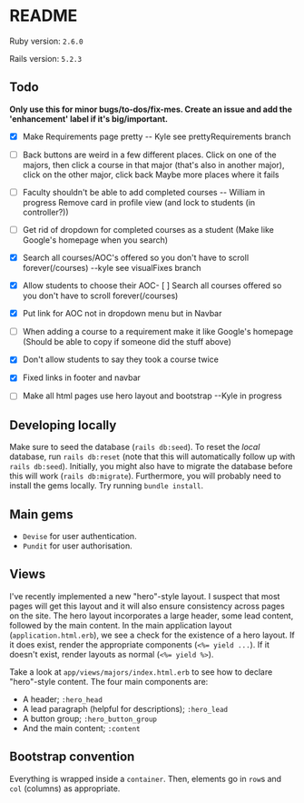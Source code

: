 # README

Ruby version: `2.6.0`

Rails version: `5.2.3`

## Todo
**Only use this for minor bugs/to-dos/fix-mes. Create an issue and add the 'enhancement' label if it's big/important.**

- [x] Make Requirements page pretty -- Kyle see prettyRequirements branch
- [ ] Back buttons are weird in a few different places. 
        Click on one of the majors, then click a course in that major (that's also in another major), click on the other major, click back
        Maybe more places where it fails
- [ ] Faculty shouldn't be able to add completed courses -- William in progress
        Remove card in profile view (and lock to students (in controller?)) 
- [ ] Get rid of dropdown for completed courses as a student (Make like Google's homepage when you search)
- [x] Search all courses/AOC's offered so you don't have to scroll forever(/courses) --kyle see visualFixes branch
- [x] Allow students to choose their AOC- [ ] Search all courses offered so you don't have to scroll forever(/courses)
- [x] Put link for AOC not in dropdown menu but in Navbar 
- [ ] When adding a course to a requirement make it like Google's homepage (Should be able to copy if someone did the stuff above)
- [x] Don't allow students to say they took a course twice
- [x] Fixed links in footer and navbar
- [ ] Make all html pages use hero layout and bootstrap --Kyle in progress 


## Developing locally
Make sure to seed the database (`rails db:seed`). To reset the _local_ database, run `rails db:reset` (note that this will automatically follow up with `rails db:seed`).
Initially, you might also have to migrate the database before this will work (`rails db:migrate`).
Furthermore, you will probably need to install the gems locally. Try running `bundle install`.

## Main gems
- `Devise` for user authentication.
- `Pundit` for user authorisation.

## Views
I've recently implemented a new "hero"-style layout. I suspect that most pages will get this layout and it will also ensure consistency across pages on the site. The hero layout incorporates a large header, some lead content, followed by the main content.
In the main application layout (`application.html.erb`), we see a check for the existence of a hero layout. If it does exist, render the appropriate components (`<%= yield ...`).
If it doesn't exist, render layouts as normal (`<%= yield %>`).

Take a look at `app/views/majors/index.html.erb` to see how to declare "hero"-style content. The four main components are:
- A header; `:hero_head`
- A lead paragraph (helpful for descriptions); `:hero_lead`
- A button group; `:hero_button_group`
- And the main content; `:content`

## Bootstrap convention
Everything is wrapped inside a `container`. Then, elements go in `row`s and `col` (columns) as appropriate.
